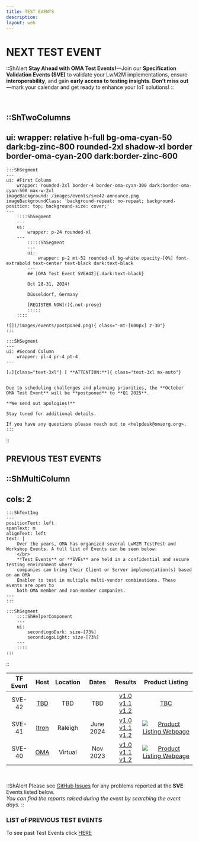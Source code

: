 ```yaml
---
title: TEST EVENTS
description:
layout: web
---
```


# NEXT TEST EVENT

::ShAlert
**Stay Ahead with OMA Test Events!**—Join our **Specification Validation Events (SVE)** to validate your LwM2M implementations, ensure **interoperability**, and gain **early access to testing insights**. **Don’t miss out**—mark your calendar and get ready to enhance your IoT solutions!
::

</br>

::ShTwoColumns
---
ui:
    wrapper: relative h-full bg-oma-cyan-50 dark:bg-zinc-800 rounded-2xl shadow-xl border border-oma-cyan-200 dark:border-zinc-600
---
    :::ShSegment
    ---
    ui: #First Column
        wrapper: rounded-2xl border-4 border-oma-cyan-300 dark:border-oma-cyan-500 max-w-2xl
    imageBackground: /images/events/sve42-announce.png
    imageBackgroundClass: 'background-repeat: no-repeat; background-position: top; background-size: cover;'
    ---
        ::::ShSegment
        ---
        ui:
            wrapper: p-24 rounded-xl
        ---
            :::::ShSegment
            ---
            ui:
                wrapper: p-2 mt-52 rounded-xl bg-white opacity-[0%] font-extrabold text-center text-black dark:text-black
            ---
            ## [OMA Test Event SVE#42]{.dark:text-black}

            Oct 28-31, 2024!

            Düsseldorf, Germany

            [REGISTER NOW](){.not-prose}
            :::::
        ::::
    
    ![](/images/events/postponed.png){ class="-mt-[600px] z-30"}
    :::

    :::ShSegment
    ---
    ui: #Second Column
        wrapper: pl-4 pr-4 pt-4
    ---

    [⚠️]{class="text-3xl"} [ **ATTENTION:**]{ class="text-3xl mx-auto"} 

    
    Due to scheduling challenges and planning priorities, the **October OMA Test Event** will be **postponed** to **Q1 2025**.
    
    **We send out apologies!**

    Stay tuned for additional details. 

    If you have any questions please reach out to <helpdesk@omaorg.org>.
    :::
::

## PREVIOUS TEST EVENTS

::ShMultiColumn
---
cols: 2
---

    :::ShTextImg
    ---
    positionText: left
    spanText: m
    alignText: left
    text: |
        Over the years, OMA has organized several LwM2M TestFest and Workshop Events. A full list of Events can be seen below:
        </br>
        **Test Events** or **SVEs** are held in a confidential and secure testing environment where
        companies can bring their Client or Server implementation(s) based on an OMA
        Enabler to test in multiple multi-vendor combinations. These events are open to
        both OMA member and non-member companies.
    ---
    :::

    :::ShSegment    
        ::::ShHelperComponent
        ---
        ui:
            secondLogoDark: size-[73%]
            secondLogoLight: size-[73%]
        ---
        ::::
    :::
::



<table>
    <thead>
        <tr>
            <th>TF Event</th>
            <th>Host</th>
            <th>Location</th>
            <th>Dates</th>
            <th>Results</th>
            <th>Product Listing</th>     
        </tr>
    </thead>
    <tbody>
        <tr>
            <td>SVE-42</td>
            <td><a href="" target="_blank">TBD</a></td>
            <td>TBD</td>
            <td>TBD</td>
            <td>
            <a href="" target="_blank"> v1.0</a></br>
            <a href="" target="_blank"> v1.1</a></br>
            <a href="" target="_blank"> v1.2</a> 
            </td>
            <td><a href="" target="_blank">TBC</a></td>
        </tr>
        <tr>
            <td>SVE-41</td>
            <td><a href="https://na.itron.com/" target="_blank">Itron</a></td>
            <td>Raleigh</td>
            <td>June 2024</td>
            <td>
            <a href="https://openmobilealliance.org/test_events/SVE-41/Test%20Results/OMA-SVE-41-Raleigh%20USA-10-13%20June%202024_Event-Conglomerated-Test_Results-LwM2M%20v1_0.pdf" target="_blank"> v1.0</a></br>
            <a href="https://openmobilealliance.org/test_events/SVE-41/Test%20Results/OMA-SVE-41%20(Raleigh,USA),%2010-13%20June%202024_Event%20Conglomerated-Test_Results-LwM2M%20v1_1.pdf" target="_blank"> v1.1</a></br>
            <a href="https://openmobilealliance.org/test_events/SVE-41/Test%20Results/OMA-SVE-41%20(Raleigh,USA),%2010-13%20June%202024_Event%20Conglomerated-Test_Results-LwM2M%20v1_2.pdf" target="_blank"> v1.2</a> 
            </td>
            <td><a href="/lwm2m/community/product-listing" target="_blank"><img src="/images/events/page.png"  alt="Product Listing Webpage"></a></td>
        </tr>
        <tr>
            <td>SVE-40</td>
            <td><a href="" target="_blank">OMA</a></td>
            <td>Virtual</td>
            <td>Nov 2023</td>
             <td><a href="https://openmobilealliance.org/test_events/VSVE-40/SVE-40_15-21-Nov-2023_Event-Conglomerated-Test-Results-LwM2M-v1_0.pdf" target="_blank"> v1.0</a></br> 
             <a href="https://openmobilealliance.org/test_events/VSVE-40/SVE-40_15-21-Nov-2023_Event-Conglomerated-Test-Results-LwM2M-v1_1.pdf" target="_blank"> v1.1</a></br>
             <a href="https://openmobilealliance.org/test_events/VSVE-40/SVE-40_15-21-Nov-2023_Event-Conglomerated-Test-Results-LwM2M-v1_2.pdf" target="_blank"> v1.2</a>
             </td>
            <td><a href="/lwm2m/community/product-listing" target="_blank"><img src="/images/events/page.png"  alt="Product Listing Webpage"></a></td>
        </tr>
    </body>
</table>

<style scoped>

th, td {
    vertical-align: middle !important;
    text-align: center !important;
}

td a {
    display: inline-block !important;
    vertical-align: middle !important;
}

img {
    vertical-align: middle !important;
}

</style>

</br>

::ShAlert
Please see <a href="https://github.com/OpenMobileAlliance/OMA_LwM2M_for_Developers/issues" target="_blank">GitHub Issues</a> for any problems reported at the **SVE** Events listed below.
</br>
_You can find the reports raised during the event by searching the event days._
::

### LIST of PREVIOUS TEST EVENTS

To see past Test Events click [HERE](/oma-events/past-sve)
